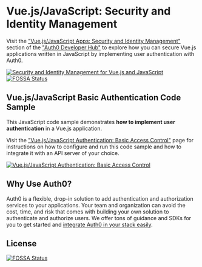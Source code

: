 # Vue.js/JavaScript: Security and Identity Management

Visit the ["Vue.js/JavaScript Apps: Security and Identity Management"](https://auth0.com/developers/hub/code-samples/spa/vue-javascript) section of the ["Auth0 Developer Hub"](https://auth0.com/developers/hub) to explore how you can secure Vue.js applications written in JavaScript by implementing user authentication with Auth0.

[![Security and Identity Management for Vue.js and JavaScript](https://cdn.auth0.com/blog/hub/code-samples/spa/vue-javascript.png)](https://auth0.com/developers/hub/code-samples/spa/vue-javascript)
[![FOSSA Status](https://app.fossa.com/api/projects/git%2Bgithub.com%2Fauth0-developer-hub%2Fspa_vue_javascript_hello-world.svg?type=shield)](https://app.fossa.com/projects/git%2Bgithub.com%2Fauth0-developer-hub%2Fspa_vue_javascript_hello-world?ref=badge_shield)


## Vue.js/JavaScript Basic Authentication Code Sample

This JavaScript code sample demonstrates **how to implement user authentication** in a Vue.js application.

Visit the ["Vue.js/JavaScript Authentication: Basic Access Control"](https://auth0.com/developers/hub/code-samples/spa/vue-javascript/basic-authentication) page for instructions on how to configure and run this code sample and how to integrate it with an API server of your choice.

[![Vue.js/JavaScript Authentication: Basic Access Control](https://cdn.auth0.com/blog/hub/code-samples/spa/vue-javascript/basic-authentication.png)](https://auth0.com/developers/hub/code-samples/spa/vue-javascript/basic-authentication)

## Why Use Auth0?

Auth0 is a flexible, drop-in solution to add authentication and authorization services to your applications. Your team and organization can avoid the cost, time, and risk that comes with building your own solution to authenticate and authorize users. We offer tons of guidance and SDKs for you to get started and [integrate Auth0 in your stack easily](https://auth0.com/developers/hub/code-samples/full-stack).


## License
[![FOSSA Status](https://app.fossa.com/api/projects/git%2Bgithub.com%2Fauth0-developer-hub%2Fspa_vue_javascript_hello-world.svg?type=large)](https://app.fossa.com/projects/git%2Bgithub.com%2Fauth0-developer-hub%2Fspa_vue_javascript_hello-world?ref=badge_large)